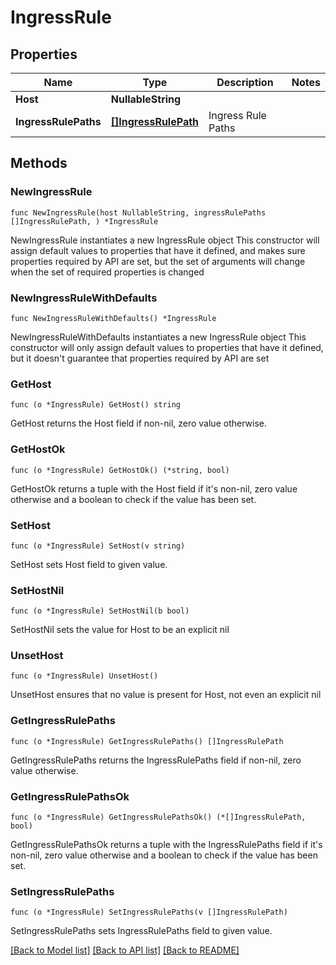 # IngressRule

## Properties

Name | Type | Description | Notes
------------ | ------------- | ------------- | -------------
**Host** | **NullableString** |  | 
**IngressRulePaths** | [**[]IngressRulePath**](IngressRulePath.md) | Ingress Rule Paths | 

## Methods

### NewIngressRule

`func NewIngressRule(host NullableString, ingressRulePaths []IngressRulePath, ) *IngressRule`

NewIngressRule instantiates a new IngressRule object
This constructor will assign default values to properties that have it defined,
and makes sure properties required by API are set, but the set of arguments
will change when the set of required properties is changed

### NewIngressRuleWithDefaults

`func NewIngressRuleWithDefaults() *IngressRule`

NewIngressRuleWithDefaults instantiates a new IngressRule object
This constructor will only assign default values to properties that have it defined,
but it doesn't guarantee that properties required by API are set

### GetHost

`func (o *IngressRule) GetHost() string`

GetHost returns the Host field if non-nil, zero value otherwise.

### GetHostOk

`func (o *IngressRule) GetHostOk() (*string, bool)`

GetHostOk returns a tuple with the Host field if it's non-nil, zero value otherwise
and a boolean to check if the value has been set.

### SetHost

`func (o *IngressRule) SetHost(v string)`

SetHost sets Host field to given value.


### SetHostNil

`func (o *IngressRule) SetHostNil(b bool)`

 SetHostNil sets the value for Host to be an explicit nil

### UnsetHost
`func (o *IngressRule) UnsetHost()`

UnsetHost ensures that no value is present for Host, not even an explicit nil
### GetIngressRulePaths

`func (o *IngressRule) GetIngressRulePaths() []IngressRulePath`

GetIngressRulePaths returns the IngressRulePaths field if non-nil, zero value otherwise.

### GetIngressRulePathsOk

`func (o *IngressRule) GetIngressRulePathsOk() (*[]IngressRulePath, bool)`

GetIngressRulePathsOk returns a tuple with the IngressRulePaths field if it's non-nil, zero value otherwise
and a boolean to check if the value has been set.

### SetIngressRulePaths

`func (o *IngressRule) SetIngressRulePaths(v []IngressRulePath)`

SetIngressRulePaths sets IngressRulePaths field to given value.



[[Back to Model list]](../README.md#documentation-for-models) [[Back to API list]](../README.md#documentation-for-api-endpoints) [[Back to README]](../README.md)


